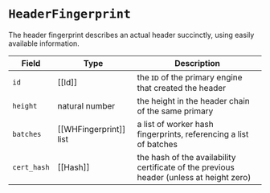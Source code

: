# `HeaderFingerprint`

The header fingerprint describes an actual header succinctly,
using easily available information.

| Field       | Type                   | Description                                                                             |
|-------------|------------------------|-----------------------------------------------------------------------------------------|
| `id`        | [[Id]]                 | the ɪᴅ of the primary engine that created the header                                    |
| `height`    | natural number         | the height in the header chain of the same primary                                      |
| `batches`   | [[WHFingerprint]] list | a list of worker hash fingerprints, referencing a list of batches                       |
| `cert_hash` | [[Hash]]               | the hash of the availability certificate of the previous header (unless at height zero) |

